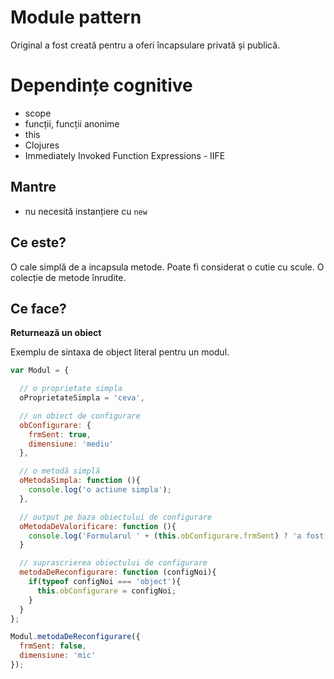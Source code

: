 # Module pattern

Original a fost creată pentru a oferi încapsulare privată și publică.

# Dependințe cognitive

- scope
- funcții, funcții anonime
- this
- Clojures
- Immediately Invoked Function Expressions - IIFE

## Mantre
- nu necesită instanțiere cu `new`

## Ce este?
O cale simplă de a incapsula metode. Poate fi considerat o cutie cu scule. O colecție de metode înrudite.

## Ce face?
**Returnează un obiect**

Exemplu de sintaxa de object literal pentru un modul.

```js
var Modul = {

  // o proprietate simpla
  oProprietateSimpla = 'ceva',

  // un obiect de configurare
  obConfigurare: {
    frmSent: true,
    dimensiune: 'mediu'
  },

  // o metodă simplă
  oMetodaSimpla: function (){
    console.log('o actiune simpla');
  },

  // output pe baza obiectului de configurare
  oMetodaDeValorificare: function (){
    console.log('Formularul ' + (this.obConfigurare.frmSent) ? 'a fost trimis' : 'nu a fost trimis');
  }

  // suprascrierea obiectului de configurare
  metodaDeReconfigurare: function (configNoi){
    if(typeof configNoi === 'object'){
      this.obConfigurare = configNoi;
    }
  }
};

Modul.metodaDeReconfigurare({
  frmSent: false,
  dimensiune: 'mic'
});
```
